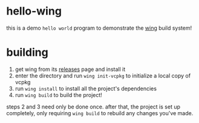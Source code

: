 # hello-wing
this is a demo `hello world` program to demonstrate the [wing](https://github.com/s-viour/wing) build system!

# building
1. get wing from its [releases](https://github.com/s-viour/wing/releases) page and install it
2. enter the directory and run `wing init-vcpkg` to initialize a local copy of vcpkg
3. run `wing install` to install all the project's dependencies
4. run `wing build` to build the project!

steps 2 and 3 need only be done once. after that, the project is set up completely, only requiring `wing build` to rebuild any changes you've made.
